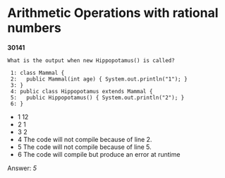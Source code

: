 Arithmetic Operations with rational numbers
===========================================
**30141**
```
What is the output when new Hippopotamus() is called? 
 
 1: class Mammal { 
 2:   public Mammal(int age) { System.out.println("1"); } 
 3: } 
 4: public class Hippopotamus extends Mammal { 
 5:   public Hippopotamus() { System.out.println("2"); } 
 6: }
```


- 1 12
- 2 1
- 3 2
- 4 The code will not compile because of line 2.
- 5 The code will not compile because of line 5.
- 6 The code will compile but produce an error at runtime

Answer: *5*

